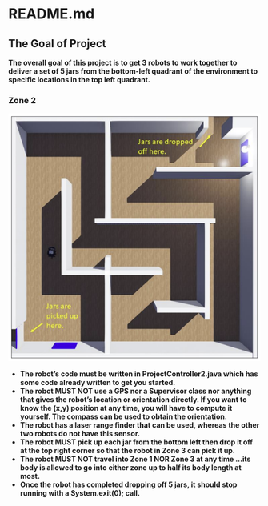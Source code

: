 # README.md

## The Goal of Project

**The overall goal of this project is to get 3 robots to work together to deliver a set of 5 jars from the bottom-left quadrant of the environment to specific locations in the top left quadrant.** 

### Zone 2

![Untitled](README.png)

- **The robot’s code must be written in ProjectController2.java which has some
code already written to get you started.**
- **The robot MUST NOT use a GPS nor a Supervisor class nor anything that gives
the robot’s location or orientation directly. If you want to know the (x,y) position at
any time, you will have to compute it yourself. The compass can be used to
obtain the orientation.**
- **The robot has a laser range finder that can be used, whereas the other two
robots do not have this sensor.**
- **The robot MUST pick up each jar from the bottom left then drop it off at the top
right corner so that the robot in Zone 3 can pick it up.**
- **The robot MUST NOT travel into Zone 1 NOR Zone 3 at any time …its body is
allowed to go into either zone up to half its body length at most.**
- **Once the robot has completed dropping off 5 jars, it should stop running with a
System.exit(0); call.**